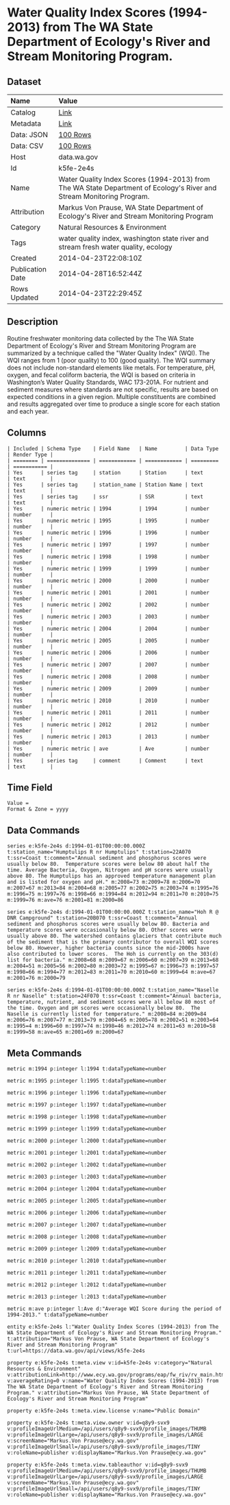 # Water Quality Index Scores (1994-2013) from The WA State Department of Ecology's River and Stream Monitoring Program.

## Dataset

| Name | Value |
| :--- | :---- |
| Catalog | [Link](https://catalog.data.gov/dataset/water-quality-index-scores-1994-2013-from-the-wa-state-department-of-ecologys-river-and-st-cb79b) |
| Metadata | [Link](https://data.wa.gov/api/views/k5fe-2e4s) |
| Data: JSON | [100 Rows](https://data.wa.gov/api/views/k5fe-2e4s/rows.json?max_rows=100) |
| Data: CSV | [100 Rows](https://data.wa.gov/api/views/k5fe-2e4s/rows.csv?max_rows=100) |
| Host | data.wa.gov |
| Id | k5fe-2e4s |
| Name | Water Quality Index Scores (1994-2013) from The WA State Department of Ecology's River and Stream Monitoring Program. |
| Attribution | Markus Von Prause, WA State Department of Ecology's River and Stream Monitoring Program |
| Category | Natural Resources & Environment |
| Tags | water quality index, washington state river and stream fresh water quality, ecology |
| Created | 2014-04-23T22:08:10Z |
| Publication Date | 2014-04-28T16:52:44Z |
| Rows Updated | 2014-04-23T22:29:45Z |

## Description

Routine freshwater monitoring data collected by the The WA State Department of Ecology's River and Stream Monitoring Program are summarized by a technique called the "Water Quality Index" (WQI).  The WQI ranges from 1 (poor quality) to 100 (good quality). The WQI summary does not include non-standard elements like metals. For temperature, pH, oxygen, and fecal coliform bacteria, the WQI is based on criteria in Washington’s Water Quality Standards, WAC 173-201A. 
For nutrient and sediment measures where standards are not specific, results are based on expected conditions in a given region. Multiple constituents are combined and results aggregated over time to produce a single score for each station and each year.

## Columns

```ls
| Included | Schema Type    | Field Name   | Name         | Data Type | Render Type |
| ======== | ============== | ============ | ============ | ========= | =========== |
| Yes      | series tag     | station      | Station      | text      | text        |
| Yes      | series tag     | station_name | Station Name | text      | text        |
| Yes      | series tag     | ssr          | SSR          | text      | text        |
| Yes      | numeric metric | 1994         | 1994         | number    | number      |
| Yes      | numeric metric | 1995         | 1995         | number    | number      |
| Yes      | numeric metric | 1996         | 1996         | number    | number      |
| Yes      | numeric metric | 1997         | 1997         | number    | number      |
| Yes      | numeric metric | 1998         | 1998         | number    | number      |
| Yes      | numeric metric | 1999         | 1999         | number    | number      |
| Yes      | numeric metric | 2000         | 2000         | number    | number      |
| Yes      | numeric metric | 2001         | 2001         | number    | number      |
| Yes      | numeric metric | 2002         | 2002         | number    | number      |
| Yes      | numeric metric | 2003         | 2003         | number    | number      |
| Yes      | numeric metric | 2004         | 2004         | number    | number      |
| Yes      | numeric metric | 2005         | 2005         | number    | number      |
| Yes      | numeric metric | 2006         | 2006         | number    | number      |
| Yes      | numeric metric | 2007         | 2007         | number    | number      |
| Yes      | numeric metric | 2008         | 2008         | number    | number      |
| Yes      | numeric metric | 2009         | 2009         | number    | number      |
| Yes      | numeric metric | 2010         | 2010         | number    | number      |
| Yes      | numeric metric | 2011         | 2011         | number    | number      |
| Yes      | numeric metric | 2012         | 2012         | number    | number      |
| Yes      | numeric metric | 2013         | 2013         | number    | number      |
| Yes      | numeric metric | ave          | Ave          | number    | number      |
| Yes      | series tag     | comment      | Comment      | text      | text        |
```

## Time Field

```ls
Value = 
Format & Zone = yyyy
```

## Data Commands

```ls
series e:k5fe-2e4s d:1994-01-01T00:00:00.000Z t:station_name="Humptulips R nr Humptulips" t:station=22A070 t:ssr=Coast t:comment="Annual sediment and phosphorus scores were usually below 80.  Temperature scores were below 80 about half the time. Average Bacteria, Oxygen, Nitrogen and pH scores were usually above 80. The Humptulips has an approved temperature management plan and is listed for oxygen and pH." m:2008=73 m:2009=78 m:2006=70 m:2007=67 m:2013=84 m:2004=68 m:2005=77 m:2002=75 m:2003=74 m:1995=76 m:1996=75 m:1997=76 m:1998=66 m:1994=84 m:2012=94 m:2011=70 m:2010=75 m:1999=76 m:ave=76 m:2001=81 m:2000=86

series e:k5fe-2e4s d:1994-01-01T00:00:00.000Z t:station_name="Hoh R @ DNR Campground" t:station=20B070 t:ssr=Coast t:comment="Annual sediment and phosphorus scores were usually below 80. Bacteria and temperature scores were occasionally below 80. Other scores were usually above 80. The watershed contains glaciers that contribute much of the sediment that is the primary contributor to overall WQI scores below 80. However, higher bacteria counts since the mid-2000s have also contributed to lower scores.  The Hoh is currently on the 303(d) list for bacteria." m:2008=68 m:2009=67 m:2006=60 m:2007=39 m:2013=68 m:2004=51 m:2005=56 m:2002=80 m:2003=72 m:1995=67 m:1996=73 m:1997=57 m:1998=66 m:1994=77 m:2012=83 m:2011=70 m:2010=60 m:1999=64 m:ave=67 m:2001=76 m:2000=79

series e:k5fe-2e4s d:1994-01-01T00:00:00.000Z t:station_name="Naselle R nr Naselle" t:station=24F070 t:ssr=Coast t:comment="Annual bacteria, temperature, nutrient, and sediment scores were all below 80 most of the time. Oxygen and pH scores were occasionally below 80.  The Naselle is currently listed for temperature." m:2008=84 m:2009=84 m:2006=76 m:2007=77 m:2013=79 m:2004=65 m:2005=78 m:2002=51 m:2003=64 m:1995=4 m:1996=60 m:1997=74 m:1998=46 m:2012=74 m:2011=63 m:2010=58 m:1999=58 m:ave=65 m:2001=69 m:2000=67
```

## Meta Commands

```ls
metric m:1994 p:integer l:1994 t:dataTypeName=number

metric m:1995 p:integer l:1995 t:dataTypeName=number

metric m:1996 p:integer l:1996 t:dataTypeName=number

metric m:1997 p:integer l:1997 t:dataTypeName=number

metric m:1998 p:integer l:1998 t:dataTypeName=number

metric m:1999 p:integer l:1999 t:dataTypeName=number

metric m:2000 p:integer l:2000 t:dataTypeName=number

metric m:2001 p:integer l:2001 t:dataTypeName=number

metric m:2002 p:integer l:2002 t:dataTypeName=number

metric m:2003 p:integer l:2003 t:dataTypeName=number

metric m:2004 p:integer l:2004 t:dataTypeName=number

metric m:2005 p:integer l:2005 t:dataTypeName=number

metric m:2006 p:integer l:2006 t:dataTypeName=number

metric m:2007 p:integer l:2007 t:dataTypeName=number

metric m:2008 p:integer l:2008 t:dataTypeName=number

metric m:2009 p:integer l:2009 t:dataTypeName=number

metric m:2010 p:integer l:2010 t:dataTypeName=number

metric m:2011 p:integer l:2011 t:dataTypeName=number

metric m:2012 p:integer l:2012 t:dataTypeName=number

metric m:2013 p:integer l:2013 t:dataTypeName=number

metric m:ave p:integer l:Ave d:"Average WQI Score during the period of 1994-2013." t:dataTypeName=number

entity e:k5fe-2e4s l:"Water Quality Index Scores (1994-2013) from The WA State Department of Ecology's River and Stream Monitoring Program." t:attribution="Markus Von Prause, WA State Department of Ecology's River and Stream Monitoring Program" t:url=https://data.wa.gov/api/views/k5fe-2e4s

property e:k5fe-2e4s t:meta.view v:id=k5fe-2e4s v:category="Natural Resources & Environment" v:attributionLink=http://www.ecy.wa.gov/programs/eap/fw_riv/rv_main.html v:averageRating=0 v:name="Water Quality Index Scores (1994-2013) from The WA State Department of Ecology's River and Stream Monitoring Program." v:attribution="Markus Von Prause, WA State Department of Ecology's River and Stream Monitoring Program"

property e:k5fe-2e4s t:meta.view.license v:name="Public Domain"

property e:k5fe-2e4s t:meta.view.owner v:id=q8y9-svx9 v:profileImageUrlMedium=/api/users/q8y9-svx9/profile_images/THUMB v:profileImageUrlLarge=/api/users/q8y9-svx9/profile_images/LARGE v:screenName="Markus.Von Prause@ecy.wa.gov" v:profileImageUrlSmall=/api/users/q8y9-svx9/profile_images/TINY v:roleName=publisher v:displayName="Markus.Von Prause@ecy.wa.gov"

property e:k5fe-2e4s t:meta.view.tableauthor v:id=q8y9-svx9 v:profileImageUrlMedium=/api/users/q8y9-svx9/profile_images/THUMB v:profileImageUrlLarge=/api/users/q8y9-svx9/profile_images/LARGE v:screenName="Markus.Von Prause@ecy.wa.gov" v:profileImageUrlSmall=/api/users/q8y9-svx9/profile_images/TINY v:roleName=publisher v:displayName="Markus.Von Prause@ecy.wa.gov"
```
